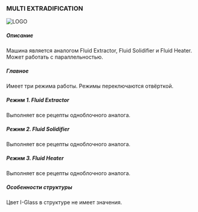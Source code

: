 ### MULTI EXTRADIFICATION

![LOGO](https://gtimpact.space/media/gregtech/ParExtraDi.png)

##### Описание

Машина является аналогом Fluid Extractor, Fluid Solidifier и Fluid Heater. Может работать с параллельностью.

##### Главное

Имеет три режима работы. Режимы переключаются отвёрткой. 

##### Режим 1. Fluid Extractor

Выполняет все рецепты одноблочного аналога.

##### Режим 2. Fluid Solidifier

Выполняет все рецепты одноблочного аналога.

##### Режим 3. Fluid Heater

Выполняет все рецепты одноблочного аналога.

##### Особенности структуры

Цвет I-Glass в структуре не имеет значения.
